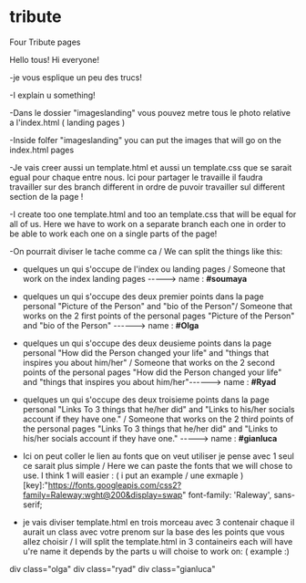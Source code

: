# tribute
Four Tribute pages

Hello tous! 
Hi everyone! 

-je vous esplique un peu des trucs!

-I explain u something!

-Dans le dossier "imageslanding" vous pouvez metre tous le photo relative a l'index.html ( landing pages )

-Inside folfer "imageslanding" you can put the images that will go on the index.html pages 
  

-Je vais creer aussi un template.html et aussi un template.css que se sarait egual pour chaque entre nous. Ici pour partager le travaille il faudra travailler sur des branch    different in ordre de puvoir travailler sul different section de la page !

-I create too one template.html and too an template.css that will be equal for all of us. Here we have to work on a separate branch each one in order to be able to work each one on a single parts of the page! 

-On pourrait diviser le tache comme ca / We can split the things like this:
 
 - quelques un qui s'occupe de l'index ou landing pages / Someone that work on the index landing pages  -----> name : **#soumaya**
 - quelques un qui s'occupe des deux premier points dans la page personal "Picture of the Person" and "bio of the Person"/ Someone that works on the 2 first points of the personal pages "Picture of the Person" and "bio of the Person" ------> name : **#Olga**
 - quelques un qui s'occupe des deux deusieme points dans la page personal "How did the Person changed your life" and "things that inspires you about him/her" / Someone that works on the 2 second points of the personal pages "How did the Person changed your life" and "things that inspires you about him/her"------> name : **#Ryad**
 - quelques un qui s'occupe des deux troisieme points dans la page personal "Links To 3 things that he/her did" and "Links to his/her socials account if they have one." / Someone that works on the 2 third points of the personal pages "Links To 3 things that he/her did" and "Links to his/her socials account if they have one." -----> name : **#gianluca**

- Ici on peut coller le lien au fonts que on veut utiliser je pense avec 1 seul ce sarait plus simple / Here we can paste the fonts that we will chose to use. I think 1 will easier : ( i put an example / une exmaple ) [key]:"https://fonts.googleapis.com/css2?family=Raleway:wght@200&display=swap" font-family: 'Raleway', sans-serif;

- je vais diviser template.html en trois morceau avec 3 contenair chaque il aurait un class avec votre prenom sur la base des les points que vous allez choisir / I will split the template.html in 3 containeirs each will have u're name it depends by the parts u will choise to work on: ( example :)

div class="olga"
div class="ryad"
div class="gianluca"


